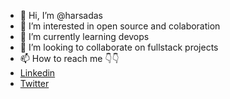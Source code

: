 - 👋 Hi, I’m @harsadas
- 👀 I’m interested in open source and colaboration 
- 🌱 I’m currently learning devops
- 💞️ I’m looking to collaborate on fullstack projects
- 📫 How to reach me 👇👇
- [Linkedin](https://www.linkedin.com/in/harsadash/)
- [Twitter](https://twitter.com/Harsa_Dash)

<!---
harsadas/harsadas is a ✨ special ✨ repository because its `README.md` (this file) appears on your GitHub profile.
You can click the Preview link to take a look at your changes.
--->
